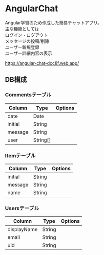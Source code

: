 # AngularChat
Angular学習のため作成した簡易チャットアプリ。  
主な機能としては  
ログイン・ログアウト  
メッセージの投稿/削除  
ユーザー新規登録  
ユーザー詳細内容の表示  

https://angular-chat-dcc8f.web.app/  

## DB構成
### Commentsテーブル
| Column | Type | Options |
| -- | -- | -- |
| date | Date | |
|  initial | String | |
|  message | String | |
|  user | String[] | |

### Itemテーブル
| Column | Type | Options |
| -- | -- | -- |
| initial | String | |
|  message | String | |
|  name | String | |

### Usersテーブル
| Column | Type | Options |
| -- | -- | -- |
| displayName | String | |
|  email | String | |
|  uid | String | |
